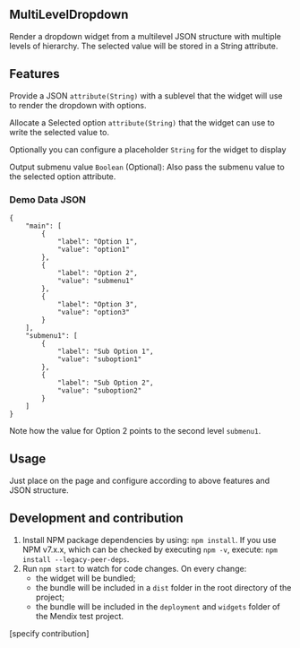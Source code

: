 ## MultiLevelDropdown

Render a dropdown widget from a multilevel JSON structure with multiple levels of hierarchy. The selected value will be
stored in a String attribute.

## Features

Provide a JSON `attribute(String)` with a sublevel that the widget will use to render the dropdown with options.

Allocate a Selected option `attribute(String)` that the widget can use to write the selected value to.

Optionally you can configure a placeholder `String` for the widget to display

Output submenu value `Boolean` (Optional): Also pass the submenu value to the selected option attribute.

### Demo Data JSON

```
{
	"main": [
		{
			"label": "Option 1",
			"value": "option1"
		},
		{
			"label": "Option 2",
			"value": "submenu1"
		},
		{
			"label": "Option 3",
			"value": "option3"
		}
	],
	"submenu1": [
		{
			"label": "Sub Option 1",
			"value": "suboption1"
		},
		{
			"label": "Sub Option 2",
			"value": "suboption2"
		}
	]
}
```

Note how the value for Option 2 points to the second level `submenu1`.

## Usage

Just place on the page and configure according to above features and JSON structure.

## Development and contribution

1. Install NPM package dependencies by using: `npm install`. If you use NPM v7.x.x, which can be checked by executing
   `npm -v`, execute: `npm install --legacy-peer-deps`.
1. Run `npm start` to watch for code changes. On every change:
    - the widget will be bundled;
    - the bundle will be included in a `dist` folder in the root directory of the project;
    - the bundle will be included in the `deployment` and `widgets` folder of the Mendix test project.

[specify contribution]
